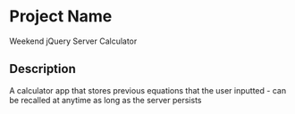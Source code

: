 # Project Name

Weekend jQuery Server Calculator

## Description

A calculator app that stores previous equations that the user inputted - can be recalled at anytime as long as the server persists



